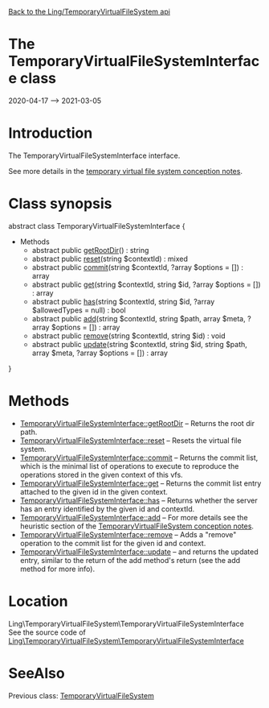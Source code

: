 [Back to the Ling/TemporaryVirtualFileSystem api](https://github.com/lingtalfi/TemporaryVirtualFileSystem/blob/master/doc/api/Ling/TemporaryVirtualFileSystem.md)



The TemporaryVirtualFileSystemInterface class
================
2020-04-17 --> 2021-03-05






Introduction
============

The TemporaryVirtualFileSystemInterface interface.

See more details in the [temporary virtual file system conception notes](https://github.com/lingtalfi/TemporaryVirtualFileSystem/blob/master/doc/pages/conception-notes.md).



Class synopsis
==============


abstract class <span class="pl-k">TemporaryVirtualFileSystemInterface</span>  {

- Methods
    - abstract public [getRootDir](https://github.com/lingtalfi/TemporaryVirtualFileSystem/blob/master/doc/api/Ling/TemporaryVirtualFileSystem/TemporaryVirtualFileSystemInterface/getRootDir.md)() : string
    - abstract public [reset](https://github.com/lingtalfi/TemporaryVirtualFileSystem/blob/master/doc/api/Ling/TemporaryVirtualFileSystem/TemporaryVirtualFileSystemInterface/reset.md)(string $contextId) : mixed
    - abstract public [commit](https://github.com/lingtalfi/TemporaryVirtualFileSystem/blob/master/doc/api/Ling/TemporaryVirtualFileSystem/TemporaryVirtualFileSystemInterface/commit.md)(string $contextId, ?array $options = []) : array
    - abstract public [get](https://github.com/lingtalfi/TemporaryVirtualFileSystem/blob/master/doc/api/Ling/TemporaryVirtualFileSystem/TemporaryVirtualFileSystemInterface/get.md)(string $contextId, string $id, ?array $options = []) : array
    - abstract public [has](https://github.com/lingtalfi/TemporaryVirtualFileSystem/blob/master/doc/api/Ling/TemporaryVirtualFileSystem/TemporaryVirtualFileSystemInterface/has.md)(string $contextId, string $id, ?array $allowedTypes = null) : bool
    - abstract public [add](https://github.com/lingtalfi/TemporaryVirtualFileSystem/blob/master/doc/api/Ling/TemporaryVirtualFileSystem/TemporaryVirtualFileSystemInterface/add.md)(string $contextId, string $path, array $meta, ?array $options = []) : array
    - abstract public [remove](https://github.com/lingtalfi/TemporaryVirtualFileSystem/blob/master/doc/api/Ling/TemporaryVirtualFileSystem/TemporaryVirtualFileSystemInterface/remove.md)(string $contextId, string $id) : void
    - abstract public [update](https://github.com/lingtalfi/TemporaryVirtualFileSystem/blob/master/doc/api/Ling/TemporaryVirtualFileSystem/TemporaryVirtualFileSystemInterface/update.md)(string $contextId, string $id, string $path, array $meta, ?array $options = []) : array

}






Methods
==============

- [TemporaryVirtualFileSystemInterface::getRootDir](https://github.com/lingtalfi/TemporaryVirtualFileSystem/blob/master/doc/api/Ling/TemporaryVirtualFileSystem/TemporaryVirtualFileSystemInterface/getRootDir.md) &ndash; Returns the root dir path.
- [TemporaryVirtualFileSystemInterface::reset](https://github.com/lingtalfi/TemporaryVirtualFileSystem/blob/master/doc/api/Ling/TemporaryVirtualFileSystem/TemporaryVirtualFileSystemInterface/reset.md) &ndash; Resets the virtual file system.
- [TemporaryVirtualFileSystemInterface::commit](https://github.com/lingtalfi/TemporaryVirtualFileSystem/blob/master/doc/api/Ling/TemporaryVirtualFileSystem/TemporaryVirtualFileSystemInterface/commit.md) &ndash; Returns the commit list, which is the minimal list of operations to execute to reproduce the operations stored in the given context of this vfs.
- [TemporaryVirtualFileSystemInterface::get](https://github.com/lingtalfi/TemporaryVirtualFileSystem/blob/master/doc/api/Ling/TemporaryVirtualFileSystem/TemporaryVirtualFileSystemInterface/get.md) &ndash; Returns the commit list entry attached to the given id in the given context.
- [TemporaryVirtualFileSystemInterface::has](https://github.com/lingtalfi/TemporaryVirtualFileSystem/blob/master/doc/api/Ling/TemporaryVirtualFileSystem/TemporaryVirtualFileSystemInterface/has.md) &ndash; Returns whether the server has an entry identified by the given id and contextId.
- [TemporaryVirtualFileSystemInterface::add](https://github.com/lingtalfi/TemporaryVirtualFileSystem/blob/master/doc/api/Ling/TemporaryVirtualFileSystem/TemporaryVirtualFileSystemInterface/add.md) &ndash; For more details see the heuristic section of the [TemporaryVirtualFileSystem conception notes](https://github.com/lingtalfi/TemporaryVirtualFileSystem/blob/master/doc/pages/conception-notes.md).
- [TemporaryVirtualFileSystemInterface::remove](https://github.com/lingtalfi/TemporaryVirtualFileSystem/blob/master/doc/api/Ling/TemporaryVirtualFileSystem/TemporaryVirtualFileSystemInterface/remove.md) &ndash; Adds a "remove" operation to the commit list for the given id and context.
- [TemporaryVirtualFileSystemInterface::update](https://github.com/lingtalfi/TemporaryVirtualFileSystem/blob/master/doc/api/Ling/TemporaryVirtualFileSystem/TemporaryVirtualFileSystemInterface/update.md) &ndash; and returns the updated entry, similar to the return of the add method's return (see the add method for more info).





Location
=============
Ling\TemporaryVirtualFileSystem\TemporaryVirtualFileSystemInterface<br>
See the source code of [Ling\TemporaryVirtualFileSystem\TemporaryVirtualFileSystemInterface](https://github.com/lingtalfi/TemporaryVirtualFileSystem/blob/master/TemporaryVirtualFileSystemInterface.php)



SeeAlso
==============
Previous class: [TemporaryVirtualFileSystem](https://github.com/lingtalfi/TemporaryVirtualFileSystem/blob/master/doc/api/Ling/TemporaryVirtualFileSystem/TemporaryVirtualFileSystem.md)<br>
